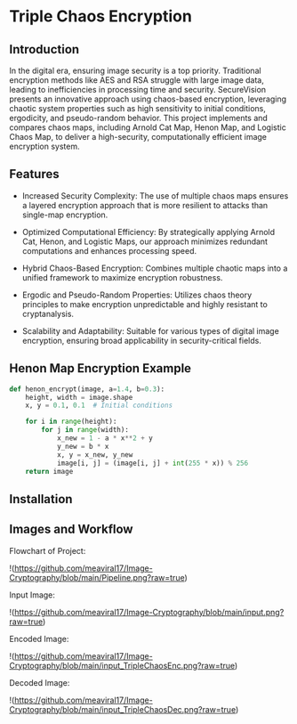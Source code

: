 # Triple Chaos Encryption

## Introduction

In the digital era, ensuring image security is a top priority. Traditional encryption methods like AES and RSA struggle with large image data, leading to inefficiencies in processing time and security. SecureVision presents an innovative approach using chaos-based encryption, leveraging chaotic system properties such as high sensitivity to initial conditions, ergodicity, and pseudo-random behavior. This project implements and compares chaos maps, including Arnold Cat Map, Henon Map, and Logistic Chaos Map, to deliver a high-security, computationally efficient image encryption system.

## Features

* Increased Security Complexity: The use of multiple chaos maps ensures a layered encryption approach that is more resilient to attacks than single-map encryption.

* Optimized Computational Efficiency: By strategically applying Arnold Cat, Henon, and Logistic Maps, our approach minimizes redundant computations and enhances processing speed.

* Hybrid Chaos-Based Encryption: Combines multiple chaotic maps into a unified framework to maximize encryption robustness.

* Ergodic and Pseudo-Random Properties: Utilizes chaos theory principles to make encryption unpredictable and highly resistant to cryptanalysis.

* Scalability and Adaptability: Suitable for various types of digital image encryption, ensuring broad applicability in security-critical fields.

## Henon Map Encryption Example

```python
def henon_encrypt(image, a=1.4, b=0.3):
    height, width = image.shape
    x, y = 0.1, 0.1  # Initial conditions

    for i in range(height):
        for j in range(width):
            x_new = 1 - a * x**2 + y
            y_new = b * x
            x, y = x_new, y_new
            image[i, j] = (image[i, j] + int(255 * x)) % 256
    return image
```


## Installation

## Images and Workflow

Flowchart of Project:

!(https://github.com/meaviral17/Image-Cryptography/blob/main/Pipeline.png?raw=true)

Input Image:

!(https://github.com/meaviral17/Image-Cryptography/blob/main/input.png?raw=true)

Encoded Image:

!(https://github.com/meaviral17/Image-Cryptography/blob/main/input_TripleChaosEnc.png?raw=true)

Decoded Image:

!(https://github.com/meaviral17/Image-Cryptography/blob/main/input_TripleChaosDec.png?raw=true)
